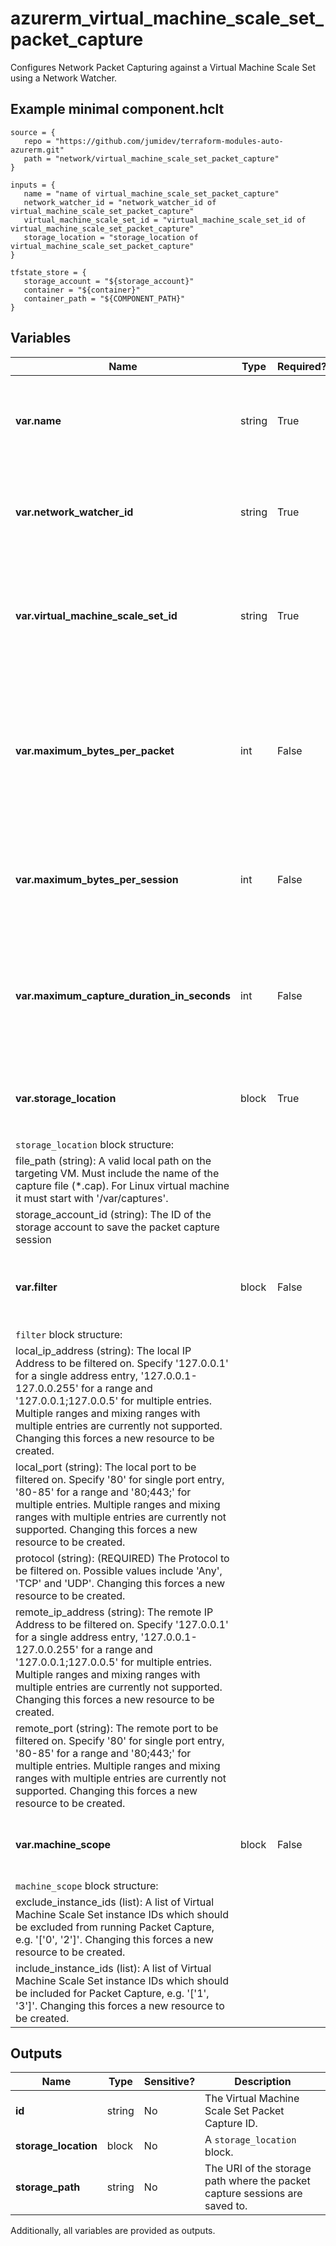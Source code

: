 # azurerm_virtual_machine_scale_set_packet_capture

Configures Network Packet Capturing against a Virtual Machine Scale Set using a Network Watcher.

## Example minimal component.hclt

```hcl
source = {
   repo = "https://github.com/jumidev/terraform-modules-auto-azurerm.git" 
   path = "network/virtual_machine_scale_set_packet_capture" 
}

inputs = {
   name = "name of virtual_machine_scale_set_packet_capture" 
   network_watcher_id = "network_watcher_id of virtual_machine_scale_set_packet_capture" 
   virtual_machine_scale_set_id = "virtual_machine_scale_set_id of virtual_machine_scale_set_packet_capture" 
   storage_location = "storage_location of virtual_machine_scale_set_packet_capture" 
}

tfstate_store = {
   storage_account = "${storage_account}" 
   container = "${container}" 
   container_path = "${COMPONENT_PATH}" 
}

```

## Variables

| Name | Type | Required? |  Default  |  Description |
| ---- | ---- | --------- |  ----------- | ----------- |
| **var.name** | string | True | -  |  The name to use for this Network Packet Capture. Changing this forces a new resource to be created. | 
| **var.network_watcher_id** | string | True | -  |  The resource ID of the Network Watcher. Changing this forces a new resource to be created. | 
| **var.virtual_machine_scale_set_id** | string | True | -  |  The resource ID of the Virtual Machine Scale Set to capture packets from. Changing this forces a new resource to be created. | 
| **var.maximum_bytes_per_packet** | int | False | `0`  |  The number of bytes captured per packet. The remaining bytes are truncated. Defaults to `0` (Entire Packet Captured). Changing this forces a new resource to be created. | 
| **var.maximum_bytes_per_session** | int | False | `1073741824`  |  Maximum size of the capture in Bytes. Defaults to `1073741824` (1GB). Changing this forces a new resource to be created. | 
| **var.maximum_capture_duration_in_seconds** | int | False | `18000`  |  The maximum duration of the capture session in seconds. Defaults to `18000` (5 hours). Changing this forces a new resource to be created. | 
| **var.storage_location** | block | True | -  |  A `storage_location` block. Changing this forces a new resource to be created. | 
| `storage_location` block structure: || 
|   file_path (string): A valid local path on the targeting VM. Must include the name of the capture file (*.cap). For Linux virtual machine it must start with '/var/captures'. ||
|   storage_account_id (string): The ID of the storage account to save the packet capture session ||
| **var.filter** | block | False | -  |  One or more `filter` blocks. Changing this forces a new resource to be created. | 
| `filter` block structure: || 
|   local_ip_address (string): The local IP Address to be filtered on. Specify '127.0.0.1' for a single address entry, '127.0.0.1-127.0.0.255' for a range and '127.0.0.1;127.0.0.5' for multiple entries. Multiple ranges and mixing ranges with multiple entries are currently not supported. Changing this forces a new resource to be created. ||
|   local_port (string): The local port to be filtered on. Specify '80' for single port entry, '80-85' for a range and '80;443;' for multiple entries. Multiple ranges and mixing ranges with multiple entries are currently not supported. Changing this forces a new resource to be created. ||
|   protocol (string): (REQUIRED) The Protocol to be filtered on. Possible values include 'Any', 'TCP' and 'UDP'. Changing this forces a new resource to be created. ||
|   remote_ip_address (string): The remote IP Address to be filtered on. Specify '127.0.0.1' for a single address entry, '127.0.0.1-127.0.0.255' for a range and '127.0.0.1;127.0.0.5' for multiple entries. Multiple ranges and mixing ranges with multiple entries are currently not supported. Changing this forces a new resource to be created. ||
|   remote_port (string): The remote port to be filtered on. Specify '80' for single port entry, '80-85' for a range and '80;443;' for multiple entries. Multiple ranges and mixing ranges with multiple entries are currently not supported. Changing this forces a new resource to be created. ||
| **var.machine_scope** | block | False | -  |  A `machine_scope` block. Changing this forces a new resource to be created. | 
| `machine_scope` block structure: || 
|   exclude_instance_ids (list): A list of Virtual Machine Scale Set instance IDs which should be excluded from running Packet Capture, e.g. '['0', '2']'. Changing this forces a new resource to be created. ||
|   include_instance_ids (list): A list of Virtual Machine Scale Set instance IDs which should be included for Packet Capture, e.g. '['1', '3']'. Changing this forces a new resource to be created. ||



## Outputs

| Name | Type | Sensitive? | Description |
| ---- | ---- | --------- | --------- |
| **id** | string | No  | The Virtual Machine Scale Set Packet Capture ID. | 
| **storage_location** | block | No  | A `storage_location` block. | 
| **storage_path** | string | No  | The URI of the storage path where the packet capture sessions are saved to. | 

Additionally, all variables are provided as outputs.
